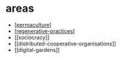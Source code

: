 # areas

- [[permaculture]]
- [[regenerative-practices]]
- [[sociocracy]]
- [[distributed-cooperative-organisations]]
- [[digital-gardens]]
  
[//begin]: # "Autogenerated link references for markdown compatibility"
[permaculture]: permaculture "Permaculture"
[regenerative-practices]: regenerative-practices "Regenerative Practices"
[//end]: # "Autogenerated link references"